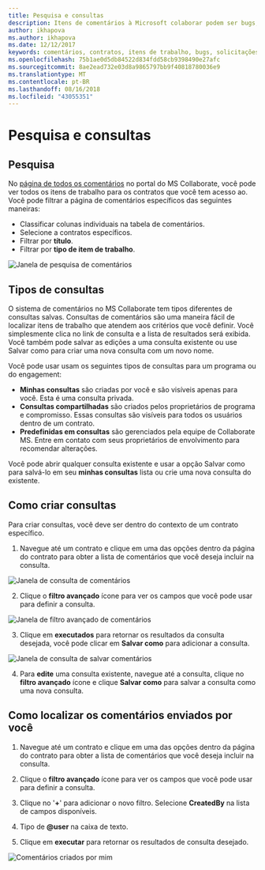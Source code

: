 ```yaml
---
title: Pesquisa e consultas
description: Itens de comentários à Microsoft colaborar podem ser bugs, solicitações de recursos ou todas as tarefas associadas com um contrato. Formulários de comentários podem ser personalizados com base em cada contrato.
author: ikhapova
ms.author: ikhapova
ms.date: 12/12/2017
keywords: comentários, contratos, itens de trabalho, bugs, solicitações de recursos, permissões colaborar, Microsoft Connect, SysDev bugs, bugs de centro de desenvolvimento
ms.openlocfilehash: 75b1ae0d5db84522d834fdd58cb9398490e27afc
ms.sourcegitcommit: 8ae2ead732e03d8a9865797bb9f40818780036e9
ms.translationtype: MT
ms.contentlocale: pt-BR
ms.lasthandoff: 08/16/2018
ms.locfileid: "43055351"
---
```

# <a name="search-and-queries"></a>Pesquisa e consultas

## <a name="search"></a>Pesquisa

No [página de todos os comentários](//developer.microsoft.com/dashboard/collaborate/feedback/bugs) no portal do MS Collaborate, você pode ver todos os itens de trabalho para os contratos que você tem acesso ao.  Você pode filtrar a página de comentários específicos das seguintes maneiras:
-  Classificar colunas individuais na tabela de comentários.
-  Selecione a contratos específicos.
-  Filtrar por **título**.
-  Filtrar por **tipo de item de trabalho**.

![Janela de pesquisa de comentários](images/feedback-search.png)


## <a name="types-of-queries"></a>Tipos de consultas

O sistema de comentários no MS Collaborate tem tipos diferentes de consultas salvas.  Consultas de comentários são uma maneira fácil de localizar itens de trabalho que atendem aos critérios que você definir.  Você simplesmente clica no link de consulta e a lista de resultados será exibida.  Você também pode salvar as edições a uma consulta existente ou use Salvar como para criar uma nova consulta com um novo nome.

Você pode usar usam os seguintes tipos de consultas para um programa ou do engagement:
- **Minhas consultas** são criadas por você e são visíveis apenas para você. Esta é uma consulta privada.
- **Consultas compartilhadas** são criados pelos proprietários de programa e compromisso. Essas consultas são visíveis para todos os usuários dentro de um contrato.
- **Predefinidas em consultas** são gerenciados pela equipe de Collaborate MS.  Entre em contato com seus proprietários de envolvimento para recomendar alterações.

Você pode abrir qualquer consulta existente e usar a opção Salvar como para salvá-lo em seu **minhas consultas** lista ou crie uma nova consulta do existente.

## <a name="how-to-create-queries"></a>Como criar consultas

Para criar consultas, você deve ser dentro do contexto de um contrato específico.  

1. Navegue até um contrato e clique em uma das opções dentro da página do contrato para obter a lista de comentários que você deseja incluir na consulta.

  ![Janela de consulta de comentários](images/create-feedback-query.png)

2. Clique o **filtro avançado** ícone para ver os campos que você pode usar para definir a consulta. 

  ![Janela de filtro avançado de comentários](images/feedback-advanced-filter.png)

3. Clique em **executados** para retornar os resultados da consulta desejada, você pode clicar em **Salvar como** para adicionar a consulta.

  ![Janela de consulta de salvar comentários](images/feedback-query-save.png)

4. Para **edite** uma consulta existente, navegue até a consulta, clique no **filtro avançado** ícone e clique **Salvar como** para salvar a consulta como uma nova consulta.

## <a name="how-to-find-feedback-submitted-by-you"></a>Como localizar os comentários enviados por você

1. Navegue até um contrato e clique em uma das opções dentro da página do contrato para obter a lista de comentários que você deseja incluir na consulta.

2. Clique o **filtro avançado** ícone para ver os campos que você pode usar para definir a consulta.

3. Clique no '**+**' para adicionar o novo filtro. Selecione **CreatedBy** na lista de campos disponíveis.

4. Tipo de **@user** na caixa de texto.

5. Clique em **executar** para retornar os resultados de consulta desejado.

  ![Comentários criados por mim](images/feedback-created-by-me.png)
  
  

